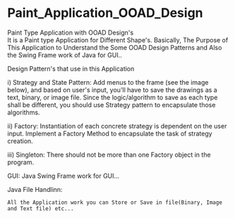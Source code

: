 # Paint_Application_OOAD_Design
Paint Type Application with OOAD Design's  
It is a Paint type Application for Different Shape's.
Basically, The Purpose of This Application to Understand the Some OOAD Design Patterns and 
Also the Swing Frame work of Java for GUI..

Design Pattern's that use in this Application

i) Strategy and State Pattern:
      Add menus to the frame (see the image below), and based on user's input, you'll have to save the drawings as a text, binary, or image file. Since the logic/algorithm to save as each type shall be different, you should use Strategy pattern to encapsulate those algorithms.
      
ii) Factory: 
      Instantiation of each concrete strategy is dependent on the user input. Implement a Factory Method to encapsulate the task of strategy creation.
      
iii) Singleton: 
      There should not be more than one Factory object in the program.
      
GUI:
    Java Swing Frame work for GUI...
    
Java File Handlinn:

    All the Application work you can Store or Save in file(Binary, Image and Text file) etc...
